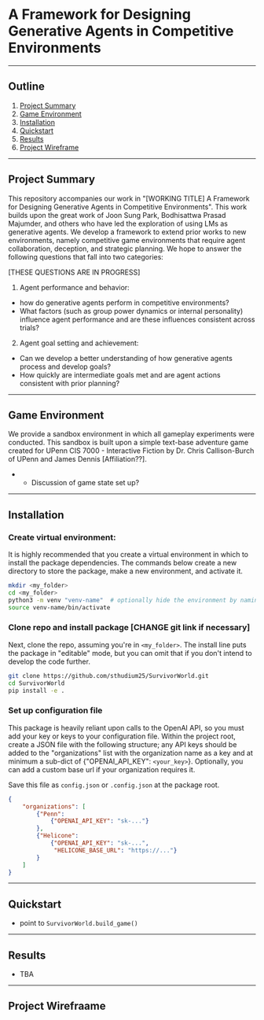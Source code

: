 # A Framework for Designing Generative Agents in Competitive Environments

------------
## Outline

1. [Project Summary](#project-summary)
2. [Game Environment](#game-environment)
3. [Installation](#installation)
4. [Quickstart](#quickstart)
5. [Results](#results)
6. [Project Wireframe](#project-wireframe)

-------------

## Project Summary

This repository accompanies our work in "[WORKING TITLE] A Framework for Designing Generative Agents in Competitive Environments". This work builds upon the great work of Joon Sung Park, Bodhisattwa Prasad Majumder, and others who have led the exploration of using LMs as generative agents. We develop a framework to extend prior works to new environments, namely competitive game environments that require agent collaboration, deception, and strategic planning. We hope to answer the following questions that fall into two categories: 

[THESE QUESTIONS ARE IN PROGRESS]
1. Agent performance and behavior:
  * how do generative agents perform in competitive environments?
  * What factors (such as group power dynamics or internal personality) influence agent performance and are these influences consistent across trials?

2. Agent goal setting and achievement:
  * Can we develop a better understanding of how generative agents process and develop goals?
  * How quickly are intermediate goals met and are agent actions consistent with prior planning?

-------------

## Game Environment

We provide a sandbox environment in which all gameplay experiments were conducted. This sandbox is built upon a simple text-base adventure game created for UPenn CIS 7000 - Interactive Fiction by Dr. Chris Callison-Burch of UPenn and James Dennis [Affiliation??].

- - Discussion of game state set up?

-------------

## Installation

### Create virtual environment: 

It is highly recommended that you create a virtual environment in which to install the package dependencies.
The commands below create a new directory to store the package, make a new environment, and activate it.

```bash
mkdir <my_folder>
cd <my_folder>
python3 -m venv "venv-name"  # optionally hide the environment by naming it ".venv-name"
source venv-name/bin/activate
```

### Clone repo and install package [CHANGE git link if necessary]

Next, clone the repo, assuming you're in `<my_folder>`. The install line puts the package in "editable" mode, but you can omit that if you don't intend to develop the code further.

```bash
git clone https://github.com/sthudium25/SurvivorWorld.git
cd SurvivorWorld
pip install -e .
```

### Set up configuration file

This package is heavily reliant upon calls to the OpenAI API, so you must add your key or keys to your configuration file. Within the project root, create a JSON file with the following structure; any API keys should be added to the "organizations" list with the organization name as a key and at minimum a sub-dict of {"OPENAI_API_KEY": `<your_key>`}. Optionally, you can add a custom base url if your organization requires it. 

Save this file as `config.json` or `.config.json` at the package root.

```json
{
    "organizations": [
        {"Penn":
            {"OPENAI_API_KEY": "sk-..."}
        },
        {"Helicone":
            {"OPENAI_API_KEY": "sk-...",
             "HELICONE_BASE_URL": "https://..."}
        }
    ]
}
```

-------------

## Quickstart

* point to `SurvivorWorld.build_game()`

-------------

## Results

* TBA

-------------

## Project Wirefraame



